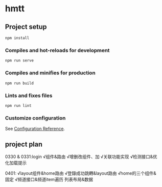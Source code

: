 # hmtt

## Project setup
```
npm install
```

### Compiles and hot-reloads for development
```
npm run serve
```

### Compiles and minifies for production
```
npm run build
```

### Lints and fixes files
```
npm run lint
```

### Customize configuration
See [Configuration Reference](https://cli.vuejs.org/config/).


## project plan
0330 & 0331:login
√组件&路由
√增删改组件、加
√关联功能实现
√检测接口&优化加载提示

0401:
√layout组件&home路由
√登錄成功跳轉&layout路由
√home的三个组件&固定
√频道接口&频道item遍历
列表布局&数据